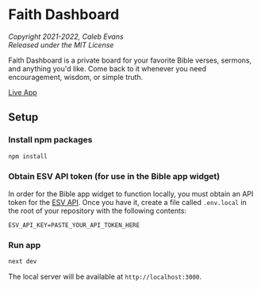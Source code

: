 # Faith Dashboard

*Copyright 2021-2022, Caleb Evans*  
*Released under the MIT License*

Faith Dashboard is a private board for your favorite Bible verses, sermons, and
anything you'd like. Come back to it whenever you need encouragement, wisdom,
or simple truth.

[Live App](https://faithdashboard.com/)

## Setup

### Install npm packages

```sh
npm install
```

### Obtain ESV API token (for use in the Bible app widget)

In order for the Bible app widget to function locally, you must obtain an API
token for the [ESV API](https://api.esv.org/). Once you have it, create a file
called `.env.local` in the root of your repository with the following contents:

```
ESV_API_KEY=PASTE_YOUR_API_TOKEN_HERE
```

### Run app

```sh
next dev
```

The local server will be available at `http://localhost:3000`.

